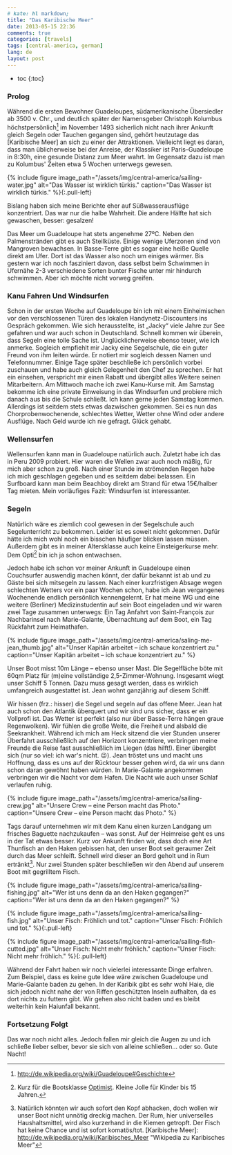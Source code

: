 ```yaml
---
# kate: hl markdown;
title: "Das Karibische Meer"
date: 2013-05-15 22:36
comments: true
categories: [travels]
tags: [central-america, german]
lang: de
layout: post
---
```


* toc
{:toc}

### Prolog

Während die ersten Bewohner Guadeloupes, südamerikanische Übersiedler ab 3500
v. Chr., und deutlich später der Namensgeber Christoph Kolumbus höchstpersönlich[^1] im
November 1493 sicherlich nicht nach ihrer Ankunft gleich Segeln oder Tauchen gegangen sind,
gehört heutzutage das [Karibische Meer] an sich zu einer der Attraktionen.
Vielleicht liegt es daran, dass man üblicherweise bei der Anreise, der Klassiker
ist Paris–Guadeloupe in 8:30h, eine gesunde Distanz zum Meer wahrt. Im Gegensatz
dazu ist man zu Kolumbus' Zeiten etwa 5 Wochen unterwegs gewesen.

{% include figure image_path="/assets/img/central-america/sailing-water.jpg" alt="Das Wasser ist wirklich türkis." caption="Das Wasser ist wirklich türkis." %}{:.pull-left}

Bislang haben sich meine Berichte eher auf Süßwasserausflüge konzentriert. Das
war nur die halbe Wahrheit. Die andere Hälfte hat sich gewaschen, besser: gesalzen!

Das Meer um Guadeloupe hat stets angenehme 27ºC. Neben den Palmenstränden gibt
es auch Steilküste. Einige wenige Uferzonen sind von Mangroven bewachsen. In
Basse-Terre gibt es sogar eine heiße Quelle direkt am Ufer. Dort ist das Wasser
also noch um einiges wärmer. Bis gestern war ich noch fasziniert davon, dass
selbst beim Schwimmen in Ufernähe 2-3 verschiedene Sorten bunter Fische unter mir
hindurch schwimmen. Aber ich möchte nicht vorweg greifen.

<!--more-->

### Kanu Fahren Und Windsurfen

Schon in der ersten Woche auf Guadeloupe bin ich mit einem Einheimischen vor den
verschlossenen Türen des lokalen Handynetz-Discounters ins Gespräch gekommen.
Wie sich herausstellte, ist „Jacky“ viele Jahre zur See gefahren und war auch schon
in Deutschland. Schnell kommen wir überein, dass Segeln eine tolle Sache ist.
Unglücklicherweise ebenso teuer, wie ich anmerke. Sogleich empfiehlt mir Jacky
eine Segelschule, die ein guter Freund von ihm leiten würde. Er notiert mir sogleich
dessen Namen und Telefonnummer. Einige Tage später beschließe ich persönlich
vorbei zuschauen und habe auch gleich Gelegenheit den Chef zu sprechen. Er hat ein
einsehen, verspricht mir einen Rabatt und übergibt alles Weitere seinen Mitarbeitern.
Am Mittwoch mache ich zwei Kanu-Kurse mit. Am Samstag bekomme ich eine private
Einweisung in das Windsurfen und probiere mich danach aus bis die Schule schließt.
Ich kann gerne jeden Samstag kommen. Allerdings ist seitdem stets etwas dazwischen
gekommen. Sei es nun das Chorprobenwochenende, schlechtes Wetter, Wetter ohne Wind
oder andere Ausflüge. Nach Geld wurde ich nie gefragt. Glück gehabt.

### Wellensurfen

Wellensurfen kann man in Guadeloupe natürlich auch. Zuletzt habe ich das in Peru
2009 probiert. Hier waren die Wellen zwar auch noch mäßig, für mich aber schon zu
groß. Nach einer Stunde im strömenden Regen habe ich mich geschlagen gegeben und
es seitdem dabei belassen. Ein Surfboard kann man beim Beachboy direkt am Strand
für etwa 15€/halber Tag mieten. Mein vorläufiges Fazit: Windsurfen ist interessanter.

### Segeln

Natürlich wäre es ziemlich cool gewesen in der Segelschule auch Segelunterricht
zu bekommen. Leider ist es soweit nicht gekommen. Dafür hätte ich mich wohl noch
ein bisschen häufiger blicken lassen müssen. Außerdem gibt es in meiner
Altersklasse auch keine Einsteigerkurse mehr. Dem Opti[^2] bin ich ja schon
entwachsen.

Jedoch habe ich schon vor meiner Ankunft in Guadeloupe einen Couchsurfer auswendig
machen könnt, der dafür bekannt ist ab und zu Gäste bei sich mitsegeln zu lassen.
Nach einer kurzfristigen Absage wegen schlechten Wetters vor ein paar Wochen schon,
habe ich Jean vergangenes Wochenende endlich persönlich kennengelernt. Er hat meine
WG und eine weitere (Berliner) Medizinstudentin auf sein Boot eingeladen und wir
waren zwei Tage zusammen unterwegs: Ein Tag Anfahrt von Saint-François zur
Nachbarinsel nach Marie-Galante, Übernachtung auf dem Boot, ein Tag Rückfahrt
zum Heimathafen.

{% include figure image_path="/assets/img/central-america/saling-me-jean_thumb.jpg" alt="Unser Kapitän arbeitet – ich schaue konzentriert zu." caption="Unser Kapitän arbeitet – ich schaue konzentriert zu." %}

Unser Boot misst 10m Länge – ebenso unser Mast. Die Segelfläche böte mit 60qm
Platz für (m)eine vollständige 2,5-Zimmer-Wohnung. Insgesamt wiegt unser Schiff
5 Tonnen. Dazu muss gesagt werden, dass es wirklich umfangreich ausgestattet ist.
Jean wohnt ganzjährig auf diesem Schiff.

Wir hissen (frz.: hisser) die Segel und segeln auf das offene Meer. Jean hat auch
schon den Atlantik überquert und wir sind uns sicher, dass er ein Vollprofi ist.
Das Wetter ist perfekt (also nur über Basse-Terre hängen graue Regenwolken).
Wir fühlen die große Weite, die Freiheit und alsbald die Seekrankheit. Während
ich mich am Heck sitzend die vier Stunden unserer Überfahrt ausschließlich auf
den Horizont konzentriere, verbringen meine Freunde die Reise fast ausschließlich
im Liegen (das hilft!). Einer übergibt sich (nur so viel: ich war's nicht. :wink:).
Jean tröstet uns und macht uns Hoffnung, dass es uns auf der Rücktour besser gehen
wird, da wir uns dann schon daran gewöhnt haben würden. In Marie-Galante angekommen
verbringen wir die Nacht vor dem Hafen. Die Nacht wie auch unser Schlaf verlaufen
ruhig.

{% include figure image_path="/assets/img/central-america/sailing-crew.jpg" alt="Unsere Crew – eine Person macht das Photo." caption="Unsere Crew – eine Person macht das Photo." %}

Tags darauf unternehmen wir mit dem Kanu einen kurzen Landgang um frisches
Baguette nachzukaufen – was sonst. Auf der Heimreise geht es uns in der Tat etwas besser.
Kurz vor Ankunft finden wir, dass doch eine Art Thunfisch an den Haken gebissen hat,
den unser Boot seit geraumer Zeit durch das Meer schleift. Schnell wird dieser
an Bord geholt und in Rum ertränkt[^3]. Nur zwei Stunden später beschließen wir
den Abend auf unserem Boot mit gegrilltem Fisch.

{% include figure image_path="/assets/img/central-america/sailing-fishing.jpg" alt="Wer ist uns denn da an den Haken gegangen?" caption="Wer ist uns denn da an den Haken gegangen?" %}

{% include figure image_path="/assets/img/central-america/sailing-fish.jpg" alt="Unser Fisch: Fröhlich und tot." caption="Unser Fisch: Fröhlich und tot." %}{:.pull-left}

{% include figure image_path="/assets/img/central-america/sailing-fish-cutted.jpg" alt="Unser Fisch: Nicht mehr fröhlich." caption="Unser Fisch: Nicht mehr fröhlich." %}{:.pull-left}

<div class="clearfix" />

Während der Fahrt haben wir noch vielerlei interessante Dinge erfahren. Zum Beispiel,
dass es keine gute Idee wäre zwischen Guadeloupe und Marie-Galante baden zu gehen.
In der Karibik gibt es sehr wohl Haie, die sich jedoch nicht nahe der von Riffen
geschützten Inseln aufhalten, da es dort nichts zu futtern gibt. Wir gehen also nicht
baden und es bleibt weiterhin kein Haiunfall bekannt.

### Fortsetzung Folgt

Das war noch nicht alles. Jedoch fallen mir gleich die Augen zu und ich schließe
lieber selber, bevor sie sich von alleine schließen… oder so. Gute Nacht!


[^1]: <http://de.wikipedia.org/wiki/Guadeloupe#Geschichte>   
[^2]: Kurz für die Bootsklasse [Optimist](http://de.wikipedia.org/wiki/Optimist_%28Bootsklasse%29). Kleine Jolle für Kinder bis 15 Jahren.
[^3]: Natürlich könnten wir auch sofort den Kopf abhacken, doch wollen wir unser Boot nicht unnötig dreckig machen. Der Rum, hier universelles Haushaltsmittel, wird also kurzerhand in die Kiemen getropft. Der Fisch hat keine Chance und ist sofort komatös/tot.
[Karibische Meer]: http://de.wikipedia.org/wiki/Karibisches_Meer "Wikipedia zu Karibisches Meer"
